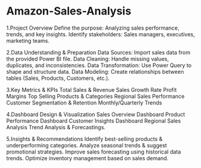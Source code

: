 # Amazon-Sales-Analysis

1.Project Overview
  Define the purpose: Analyzing sales performance, trends, and key insights.
  Identify stakeholders: Sales managers, executives, marketing teams.

2.Data Understanding & Preparation
  Data Sources: Import sales data from the provided Power BI file.
  Data Cleaning: Handle missing values, duplicates, and inconsistencies.
  Data Transformation: Use Power Query to shape and structure data.
  Data Modeling: Create relationships between tables (Sales, Products, Customers, etc.).

3.Key Metrics & KPIs
  Total Sales & Revenue
  Sales Growth Rate
  Profit Margins
  Top Selling Products & Categories
  Regional Sales Performance
  Customer Segmentation & Retention
  Monthly/Quarterly Trends

4.Dashboard Design & Visualization
  Sales Overview Dashboard
  Product Performance Dashboard
  Customer Insights Dashboard
  Regional Sales Analysis
  Trend Analysis & Forecastings.

5.Insights & Recommendations
  Identify best-selling products & underperforming categories.
  Analyze seasonal trends & suggest promotional strategies.
  Improve sales forecasting using historical data trends.
  Optimize inventory management based on sales demand.






